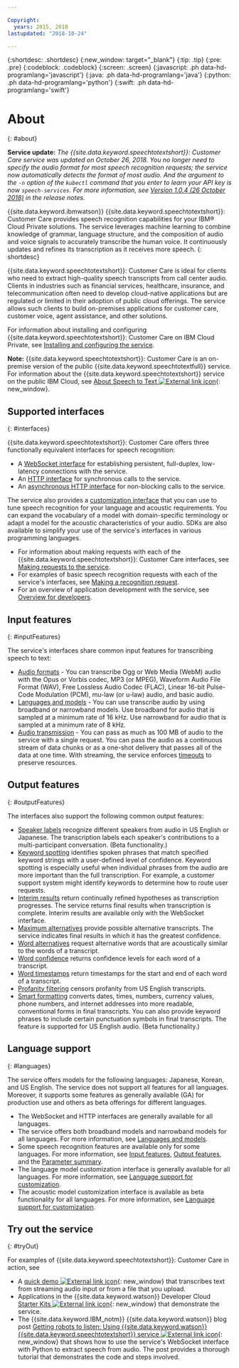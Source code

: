```yaml
---

Copyright:
  years: 2015, 2018
lastupdated: "2018-10-24"

---
```


{:shortdesc: .shortdesc}
{:new_window: target="_blank"}
{:tip: .tip}
{:pre: .pre}
{:codeblock: .codeblock}
{:screen: .screen}
{:javascript: .ph data-hd-programlang='javascript'}
{:java: .ph data-hd-programlang='java'}
{:python: .ph data-hd-programlang='python'}
{:swift: .ph data-hd-programlang='swift'}

# About
{: #about}

**Service update:** *The {{site.data.keyword.speechtotextshort}}: Customer Care service was updated on October 26, 2018. You no longer need to specify the audio format for most speech recognition requests; the service now automatically detects the format of most audio. And the argument to the `-n` option of the `kubectl` command that you enter to learn your API key is now `speech-services`. For more information, see [Version 1.0.4 (26 October 2018)](/docs/services/speech-to-text-icp/release-notes.html#v104) in the release notes.*

{{site.data.keyword.ibmwatson}} {{site.data.keyword.speechtotextshort}}: Customer Care provides speech recognition capabilities for your IBM&reg; Cloud Private solutions. The service leverages machine learning to combine knowledge of grammar, language structure, and the composition of audio and voice signals to accurately transcribe the human voice. It continuously updates and refines its transcription as it receives more speech.
{: shortdesc}

{{site.data.keyword.speechtotextshort}}: Customer Care is ideal for clients who need to extract high-quality speech transcripts from call center audio. Clients in industries such as financial services, healthcare, insurance, and telecommunication often need to develop cloud-native applications but are regulated or limited in their adoption of public cloud offerings. The service allows such clients to build on-premises applications for customer care, customer voice, agent assistance, and other solutions.

For information about installing and configuring {{site.data.keyword.speechtotextshort}}: Customer Care on IBM Cloud Private, see [Installing and configuring the service](/docs/services/speech-to-text-icp/install-config.html).

**Note:** {{site.data.keyword.speechtotextshort}}: Customer Care is an on-premise version of the public {{site.data.keyword.speechtotextfull}} service. For information about the {{site.data.keyword.speechtotextshort}} service on the public IBM Cloud, see [About Speech to Text ![External link icon](../../icons/launch-glyph.svg "External link icon")](https://console.bluemix.net/docs/services/speech-to-text/index.html#about){: new_window}.

## Supported interfaces
{: #interfaces}

{{site.data.keyword.speechtotextshort}}: Customer Care offers three functionally equivalent interfaces for speech recognition:

-   A [WebSocket interface](/docs/services/speech-to-text-icp/websockets.html) for establishing persistent, full-duplex, low-latency connections with the service.
-   An [HTTP interface](/docs/services/speech-to-text-icp/http.html) for synchronous calls to the service.
-   An [asynchronous HTTP interface](/docs/services/speech-to-text-icp/async.html) for non-blocking calls to the service.

The service also provides a [customization interface](/docs/services/speech-to-text-icp/custom.html) that you can use to tune speech recognition for your language and acoustic requirements. You can expand the vocabulary of a model with domain-specific terminology or adapt a model for the acoustic characteristics of your audio. SDKs are also available to simplify your use of the service's interfaces in various programming languages.

-   For information about making requests with each of the {{site.data.keyword.speechtotextshort}}: Customer Care interfaces, see [Making requests to the service](/docs/services/speech-to-text-icp/making-requests.html).
-   For examples of basic speech recognition requests with each of the service's interfaces, see [Making a recognition request](/docs/services/speech-to-text-icp/basic-request.html).
-   For an overview of application development with the service, see [Overview for developers](/docs/services/speech-to-text-icp/developer-overview.html).

## Input features
{: #inputFeatures}

The service's interfaces share common input features for transcribing speech to text:

-   [Audio formats](/docs/services/speech-to-text-icp/audio-formats.html) - You can transcribe Ogg or Web Media (WebM) audio with the Opus or Vorbis codec, MP3 (or MPEG), Waveform Audio File Format (WAV), Free Lossless Audio Codec (FLAC), Linear 16-bit Pulse-Code Modulation (PCM), mu-law (or u-law) audio, and basic audio.
-   [Languages and models](/docs/services/speech-to-text-icp/input.html#models) - You can use transcribe audio by using broadband or narrowband models. Use broadband for audio that is sampled at a minimum rate of 16 kHz. Use narrowband for audio that is sampled at a minimum rate of 8 kHz.
-   [Audio transmission](/docs/services/speech-to-text-icp/input.html#transmission) - You can pass as much as 100 MB of audio to the service with a single request. You can pass the audio as a continuous stream of data chunks or as a one-shot delivery that passes all of the data at one time. With streaming, the service enforces [timeouts](/docs/services/speech-to-text-icp/input.html#timeouts) to preserve resources.

## Output features
{: #outputFeatures}

The interfaces also support the following common output features:

-   [Speaker labels](/docs/services/speech-to-text-icp/output.html#speaker_labels) recognize different speakers from audio in US English or Japanese. The transcription labels each speaker's contributions to a multi-participant conversation. (Beta functionality.)
-   [Keyword spotting](/docs/services/speech-to-text-icp/output.html#keyword_spotting) identifies spoken phrases that match specified keyword strings with a user-defined level of confidence. Keyword spotting is especially useful when individual phrases from the audio are more important than the full transcription. For example, a customer support system might identify keywords to determine how to route user requests.
-   [Interim results](/docs/services/speech-to-text-icp/output.html#interim) return continually refined hypotheses as transcription progresses. The service returns final results when transcription is complete. Interim results are available only with the WebSocket interface.
-   [Maximum alternatives](/docs/services/speech-to-text-icp/output.html#max_alternatives) provide possible alternative transcripts. The service indicates final results in which it has the greatest confidence.
-   [Word alternatives](/docs/services/speech-to-text-icp/output.html#word_alternatives) request alternative words that are acoustically similar to the words of a transcript.
-   [Word confidence](/docs/services/speech-to-text-icp/output.html#word_confidence) returns confidence levels for each word of a transcript.
-   [Word timestamps](/docs/services/speech-to-text-icp/output.html#word_timestamps) return timestamps for the start and end of each word of a transcript.
-   [Profanity filtering](/docs/services/speech-to-text-icp/output.html#profanity_filter) censors profanity from US English transcripts.
-   [Smart formatting](/docs/services/speech-to-text-icp/output.html#smart_formatting) converts dates, times, numbers, currency values, phone numbers, and internet addresses into more readable, conventional forms in final transcripts. You can also provide keyword phrases to include certain punctuation symbols in final transcripts. The feature is supported for US English audio. (Beta functionality.)

## Language support
{: #languages}

The service offers models for the following languages: Japanese, Korean, and US English. The service does not support all features for all languages. Moreover, it supports some features as generally available (GA) for production use and others as beta offerings for different languages.

-   The WebSocket and HTTP interfaces are generally available for all languages.
-   The service offers both broadband models and narrowband models for all languages. For more information, see [Languages and models](/docs/services/speech-to-text-icp/input.html#models).
-   Some speech recognition features are available only for some languages. For more information, see [Input features](/docs/services/speech-to-text-icp/input.html), [Output features](/docs/services/speech-to-text-icp/output.html), and the [Parameter summary](/docs/services/speech-to-text-icp/summary.html).
-   The language model customization interface is generally available for all languages. For more information, see [Language support for customization](/docs/services/speech-to-text-icp/custom.html#languageSupport).
-   The acoustic model customization interface is available as beta functionality for all languages. For more information, see [Language support for customization](/docs/services/speech-to-text-icp/custom.html#languageSupport).

## Try out the service
{: #tryOut}

For examples of {{site.data.keyword.speechtotextshort}}: Customer Care in action, see

-   A [quick demo ![External link icon](../../icons/launch-glyph.svg "External link icon")](https://speech-to-text-demo.ng.bluemix.net/){: new_window} that transcribes text from streaming audio input or from a file that you upload.
-   Applications in the {{site.data.keyword.watson}} Developer Cloud [Starter Kits ![External link icon](../../icons/launch-glyph.svg "External link icon")](http://www.ibm.com/watson/developercloud/starter-kits.html){: new_window} that demonstrate the service.
-   The {{site.data.keyword.IBM_notm}} {{site.data.keyword.watson}} blog post [Getting robots to listen: Using {{site.data.keyword.watson}} {{site.data.keyword.speechtotextshort}} service ![External link icon](../../icons/launch-glyph.svg "External link icon")](https://www.ibm.com/blogs/watson/2016/07/getting-robots-listen-using-watsons-speech-text-service/){: new_window} that shows how to use the service's WebSocket interface with Python to extract speech from audio. The post provides a thorough tutorial that demonstrates the code and steps involved.
